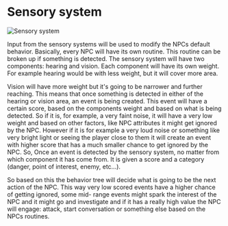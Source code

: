 # Sensory system

![Sensory system](https://i.ibb.co/tm4Dj1d/sensory.png)

Input from the sensory systems will be used to modify the NPCs default behavior. Basically, every NPC will have its own routine. This routine can be broken up if something is detected. The sensory system will have two components: hearing and vision. Each component will have its own weight. For example hearing would be with less weight, but it will cover more area. 

Vision will have more weight but it's going to be narrower and further reaching. This means that once something is detected in either of the hearing or vision area, an event is being created. This event will have a certain score, based on the components weight and based on what is being detected. So if it is, for example, a very faint noise, it will have a very low weight and based on other factors, like NPC attributes it might get ignored by the NPC. However if it is for example a very loud noise or something like very bright light or seeing the player close to them it will create an event with higher score that has a much smaller chance to get ignored by the NPC.
 So, Once an event is detected by the sensory system, no matter from which component it has come from. It is given a score and a category (danger, point of interest, enemy, etc...). 

So based on this the behavior tree will decide what is going to be the next action of the NPC. 
This way very low scored events have a higher chance of getting ignored, some mid- range events might spark the interest of the NPC and it might go and investigate and if it has a really high value the NPC will engage: attack, start conversation or something else based on the NPCs routines.
